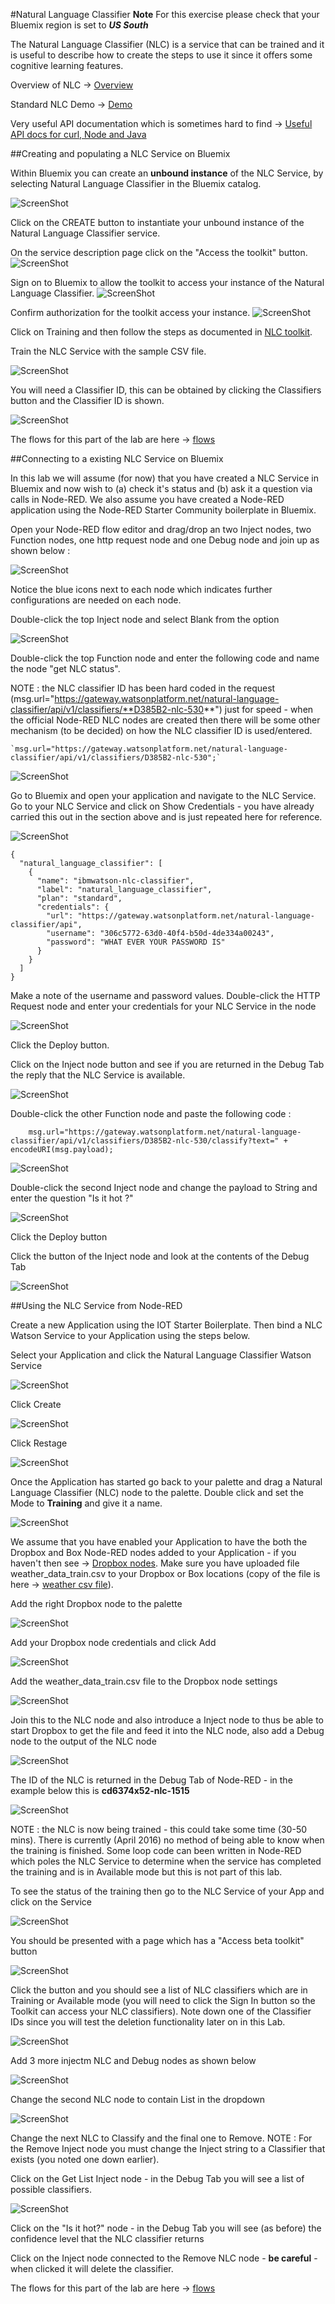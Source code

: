 #Natural Language Classifier
**Note** For this exercise please check that your Bluemix region is set to **_US South_**

The Natural Language Classifier (NLC) is a service that can be trained and it 
is useful to describe how to create the steps to use it since it offers some cognitive learning features. 

Overview of NLC -> [Overview](http://www.ibm.com/smarterplanet/us/en/ibmwatson/developercloud/doc/nl-classifier/)
 
Standard NLC Demo -> [Demo](http://natural-language-classifier-demo.mybluemix.net)

 Very useful API documentation which is sometimes hard to find -> [Useful API docs for curl, Node and Java](https://www.ibm.com/smarterplanet/us/en/ibmwatson/developercloud/natural-language-classifier/api/v1/?node#introduction)

##Creating and populating a NLC Service on Bluemix

Within Bluemix you can create an **unbound instance** of the NLC Service, by selecting Natural Language Classifier
in the Bluemix catalog.

![ScreenShot](images/nlc_std_service.png)

Click on the CREATE button to instantiate your unbound instance of the Natural Language Classifier service.

On the service description page click on the "Access the toolkit" button. 
![ScreenShot](images/nlc_access_toolkit.png)

Sign on to Bluemix to allow the toolkit to access your instance of the Natural Language Classifier.
![ScreenShot](images/nlc_toolkit_signon.png)

Confirm authorization for the toolkit access your instance.
![ScreenShot](images/nlc_toolkit_authorize.png)

Click on Training and then follow the steps as documented in [NLC toolkit](https://www.ibm.com/smarterplanet/us/en/ibmwatson/developercloud/doc/nl-classifier/tool_examples.shtml).  

Train the NLC Service with the sample CSV file.


![ScreenShot](images/nlc_toolkit_training.png)

You will need a Classifier ID, this can be obtained by clicking the Classifiers button and the Classifier ID is shown.

![ScreenShot](images/nlc_classifier_id.png)

The flows for this part of the lab are here -> [flows](nlc_flows.json)

##Connecting to a existing NLC Service on Bluemix
 
In this lab we will assume (for now) that you have created a NLC Service in Bluemix and now wish to (a) check it's status and (b) ask it a question via calls in Node-RED. We also assume you have created a Node-RED application using the Node-RED Starter Community boilerplate in Bluemix.

Open your Node-RED flow editor and drag/drop an two Inject nodes, two Function nodes, one http request node and one Debug node and join up as shown below  :
 
![ScreenShot](images/nlc_nodes_joined.png)

Notice the blue icons next to each node which indicates further configurations are needed on each node.

Double-click the top Inject node and select Blank from the option

![ScreenShot](images/nlc_inject_node.png)

Double-click the top Function node and enter the following code and name the node "get NLC status".  

NOTE : the NLC classifier ID has been hard coded in the request (msg.url="https://gateway.watsonplatform.net/natural-language-classifier/api/v1/classifiers/**D385B2-nlc-530**") just for speed - when the official Node-RED NLC nodes are created then there will be some other mechanism (to be decided) on how the NLC classifier ID is used/entered.  

    `msg.url="https://gateway.watsonplatform.net/natural-language-classifier/api/v1/classifiers/D385B2-nlc-530";`

![ScreenShot](images/nlc_get_status_function.png)

Go to Bluemix and open your application and navigate to the NLC Service.  Go to your NLC Service and click on Show Credentials - you have already carried this out in the section above and is just repeated here for reference.


![ScreenShot](images/nlc_credentials.png)

    {
      "natural_language_classifier": [
        {
          "name": "ibmwatson-nlc-classifier",
          "label": "natural_language_classifier",
          "plan": "standard",
          "credentials": {
            "url": "https://gateway.watsonplatform.net/natural-language-classifier/api",
            "username": "306c5772-63d0-40f4-b50d-4de334a00243",
            "password": "WHAT EVER YOUR PASSWORD IS"
          }
        }
      ]
    }

Make a note of the username and password values.  Double-click the HTTP Request node and enter your credentials for your NLC Service in the node 

![ScreenShot](images/nlc_credentials_request_node.png)

Click the Deploy button.

Click on the Inject node button and see if you are returned in the Debug Tab the reply that the NLC Service is available.

![ScreenShot](images/nlc_available.png)

Double-click the other Function node and paste the following code :

        msg.url="https://gateway.watsonplatform.net/natural-language-classifier/api/v1/classifiers/D385B2-nlc-530/classify?text=" + encodeURI(msg.payload);
    
![ScreenShot](images/nlc_ask_question.png)

Double-click the second Inject node and change the payload to String and enter the question "Is it hot ?"

![ScreenShot](images/nlc_inject_ask.png)

Click the Deploy button

Click the button of the Inject node and look at the contents of the Debug Tab

![ScreenShot](images/nlc_debug_ask_output.png)

##Using the NLC Service from Node-RED

Create a new Application using the IOT Starter Boilerplate.  Then bind a NLC Watson Service to your Application using the steps below.

Select your Application and click the Natural Language Classifier Watson Service

![ScreenShot](images/nlc_bluemix_icon.png)

Click Create

![ScreenShot](images/nlc_bluemix_bind_create.png)

Click Restage

![ScreenShot](images/nlc_bluemix_restage.png)

Once the Application has started go back to your palette and drag a Natural Language Classifier (NLC) node to the palette.  Double click and set the Mode to **Training** and give it a name.

![ScreenShot](images/nlc_edit_training.png)

We assume that you have enabled your Application to have the both the Dropbox and Box Node-RED nodes added to your Application - if you haven't then see -> [Dropbox nodes](https://github.com/watson-developer-cloud/node-red-labs/tree/master/utilities/dropbox_setup).  Make sure you have uploaded file weather_data_train.csv to your Dropbox or Box locations (copy of the file is here -> [weather csv file](weather_data_train.csv)).

Add the right Dropbox node to the palette

![ScreenShot](images/nlc_dropbox_node.png)

Add your Dropbox node credentials and click Add

![ScreenShot](images/nlc_dropbox_setup.png)

Add the weather_data_train.csv file to the Dropbox node settings

![ScreenShot](images/nlc_dropbox_filename.png)

Join this to the NLC node and also introduce a Inject node to thus be able to start Dropbox to get the file and feed it into the NLC node, also add a Debug node to the output of the NLC node

![ScreenShot](images/nlc_nlc_flow_inject_debug.png)

The ID of the NLC is returned in the Debug Tab of Node-RED - in the example below this is **cd6374x52-nlc-1515**

![ScreenShot](images/nlc_debug_tab_nlc_id.png)

NOTE : the NLC is now being trained - this could take some time (30-50 mins).  There is currently (April 2016) no method of being able to know when the training is finished.  Some loop code can been written in Node-RED which poles the NLC Service to determine when the service has completed the training and is in Available mode but this is not part of this lab.

To see the status of the training then go to the NLC Service of your App and click on the Service

![ScreenShot](images/nlc_status.png)

You should be presented with a page which has a "Access beta toolkit" button

![ScreenShot](images/nlc_access_beta_toolkit.png)

Click the button and you should see a list of NLC classifiers which are in Training or Available mode (you will need to click the Sign In button so the Toolkit can access your NLC classifiers).  Note down one of the Classifier IDs since you will test the deletion functionality later on in this Lab.

![ScreenShot](images/nlc_access_beta_toolkit_list.png)

Add 3 more injectm NLC and Debug nodes as shown below

![ScreenShot](images/nlc_all_flows.png)

Change the second NLC node to contain List in the dropdown

![ScreenShot](images/nlc_dropdown_list.png)

Change the next NLC to Classify and the final one to Remove.  NOTE : For the Remove Inject node you must change the Inject string to a Classifier that exists (you noted one down earlier).

Click on the Get List Inject node - in the Debug Tab you will see a list of possible classifiers.

![ScreenShot](images/nlc_list.png)

Click on the "Is it hot?" node - in the Debug Tab you will see (as before) the confidence level that the NLC classifier returns

Click on the Inject node connected to the Remove NLC node - **be careful** - when clicked it will delete the classifier.


The flows for this part of the lab are here -> [flows](nlc_flows_with_nlc_service.json)



